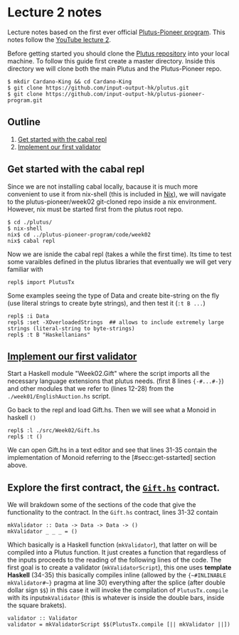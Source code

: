 # Lecture 2 notes
Lecture notes based on the first ever official [ Plutus-Pioneer program](https://github.com/input-output-hk/plutus-pioneer-program). This notes follow the [YouTube lecture 2](https://www.youtube.com/watch?v=E5KRk5y9KjQ/).

Before getting started you should clone the [Plutus repository](https://github.com/input-output-hk/plutus#prerequisites) into your local machine. To follow this guide first create a master directory. Inside this directory we will clone both the main Plutus and the Plutus-Pioneer repo.

    $ mkdir Cardano-King && cd Cardano-King
    $ git clone https://github.com/input-output-hk/plutus.git
    $ git clone https://github.com/input-output-hk/plutus-pioneer-program.git
    
    
## Outline
1. [Get started with the cabal repl](<#secc:get-started>)
1. [Implement our first validator](<#secc:get-validator>)


## Get started with the cabal repl

Since we are not installing cabal locally, bacause it is much more convenient to use it from nix-shell (this is included in [Nix](https://nixos.org/nix/)), we will navigate to the plutus-pioneer/week02 git-cloned repo inside a nix environment. However, nix must be started first from the plutus root repo.

    $ cd ./plutus/  
    $ nix-shell
    nix$ cd ../plutus-pioneer-program/code/week02
    nix$ cabal repl
    
Now we are isnide the cabal repl (takes a while the first time). Its time to test some varaibles defined in the plutus libraries that eventually we will get very familiar with

    repl$ import PlutusTx
    
Some examples seeing the type of Data and create bite-string on the fly (use literal strings to create byte strings), and then test it (`:t B ...`)
    
    repl$ :i Data
    repl$ :set -XOverloadedStrings  ## allows to include extremely large strings (literal-string to byte-strings)
    repl$ :t B "Haskellanians"
    


## [Implement our first validator](<#secc:get-validator>)
Start a Haskell module "Week02.Gift" where the script imports all the necessary language extensions that plutus needs. (first 8 lines `{-#...#-}`) and other modules that we refer to (lines 12-28) from the `./week01/EnglishAuction.hs` script.

Go back to the repl and load Gift.hs. Then we will see what a Monoid in haskell `()`

    repl$ :l ./src/Week02/Gift.hs 
    repl$ :t ()
    
We can open Gift.hs in a text editor and see that lines 31-35 contain the implementation of Monoid referring to the [#secc:get-sstarted] section above.
    

## Explore the first contract, the [`Gift.hs`](https://github.com/Igodlab/plutus-pioneer-program/blob/main/code/week02/src/Week02/Gift.hs) contract.

We will brakdown some of the sections of the code that give the functionality to the contract. In the `Gift.hs` contract, lines 31-32 contain
    
    mkValidator :: Data -> Data -> Data -> ()
    mkValidator _ _ _ = ()
    
Which basically is a Haskell function (`mkValidator`), that latter on will be compiled into a Plutus function. It just creates a function that regardless of the inputs proceeds to the reading of the following lines of the code. The first goal is to create a validator (`mkValidatorScript`), this one uses **template Haskell** (34-35) this basically compiles inline (allowed by the `{~#INLINABLE mkValidator#~}` pragma at line 30) everything after the splice (after double dollar sign `$$`) in this case it will invoke the compilation of `PlutusTx.compile` with its input`mkValidator` (this is whatever is inside the double bars, inside the square brakets).

    validator :: Validator
    validator = mkValidatorScript $$(PlutusTx.compile [|| mkValidator ||])

